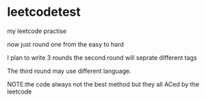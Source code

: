 # leetcodetest
my leetcode practise 

now just round one from the easy to hard

I plan to write 3 rounds the second round will seprate different tags

The third round may use different language.

NOTE:the code always not the best method but they all ACed by the leetcode

